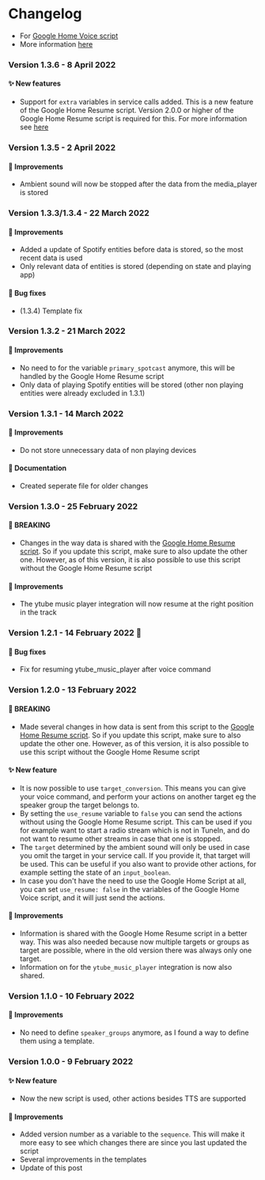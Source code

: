 # Changelog
* For [Google Home Voice script](https://github.com/TheFes/HA-configuration/blob/main/include/script/00_general/google_cast/google_home_voice.yaml)
* More information [here](https://github.com/TheFes/HA-configuration/blob/main/include/script/00_general/google_cast/docs/google_home_voice.md)

### Version 1.3.6 - 8 April 2022
#### ✨ New features
* Support for `extra` variables in service calls added. This is a new feature of the Google Home Resume script. Version 2.0.0 or higher of the Google Home Resume script is required for this. For more information see [here](https://community.home-assistant.io/t/script-to-resume-google-cast-devices-after-they-have-been-interrupted-by-any-action/383896#how-to-use-the-script-19)

### Version 1.3.5 - 2 April 2022
#### 🌟 Improvements
* Ambient sound will now be stopped after the data from the media_player is stored

### Version 1.3.3/1.3.4 - 22 March 2022
#### 🌟 Improvements
* Added a update of Spotify entities before data is stored, so the most recent data is used
* Only relevant data of entities is stored (depending on state and playing app)
#### 🐛 Bug fixes
* (1.3.4) Template fix

### Version 1.3.2 - 21 March 2022
#### 🌟 Improvements
* No need to for the variable `primary_spotcast` anymore, this will be handled by the Google Home Resume script
* Only data of playing Spotify entities will be stored (other non playing entities were already excluded in 1.3.1)

### Version 1.3.1 - 14 March 2022
#### 🌟 Improvements
* Do not store unnecessary data of non playing devices
#### 🧾 Documentation
* Created seperate file for older changes

### Version 1.3.0 - 25 February 2022
#### 🔴 BREAKING
* Changes in the way data is shared with the [Google Home Resume script](https://community.home-assistant.io/t/script-to-resume-radio-tunein-and-spotify-after-tts-on-google-home-speakers/326634). So if you update this script, make sure to also update the other one. However, as of this version, it is also possible to use this script without the Google Home Resume script
#### 🌟 Improvements
* The ytube music player integration will now resume at the right position in the track

### Version 1.2.1 - 14 February 2022 💟
#### 🐛 Bug fixes
* Fix for resuming ytube_music_player after voice command

### Version 1.2.0 - 13 February 2022
#### 🔴 BREAKING
* Made several changes in how data is sent from this script to the [Google Home Resume script](https://community.home-assistant.io/t/script-to-resume-radio-tunein-and-spotify-after-tts-on-google-home-speakers/326634). So if you update this script, make sure to also update the other one. However, as of this version, it is also possible to use this script without the Google Home Resume script
#### ✨ New feature
* It is now possible to use `target_conversion`. This means you can give your voice command, and perform your actions on another target eg the speaker group the target belongs to.
* By setting the `use_resume` variable to `false` you can send the actions without using the Google Home Resume script. This can be used if you for example want to start a radio stream which is not in TuneIn, and do not want to resume other streams in case that one is stopped.
* The `target` determined by the ambient sound will only be used in case you omit the target in your service call. If you provide it, that target will be used. This can be useful if you also want to provide other actions, for example setting the state of an `input_boolean`.
* In case you don't have the need to use the Google Home Script at all, you can set `use_resume: false` in the variables of the Google Home Voice script, and it will just send the actions.
#### 🌟 Improvements
* Information is shared with the Google Home Resume script in a better way. This was also needed because now multiple targets or groups as target are possible, where in the old version there was always only one target.
* Information on for the `ytube_music_player` integration is now also shared.

### Version 1.1.0 - 10 February 2022
#### 🌟 Improvements
* No need to define `speaker_groups` anymore, as I found a way to define them using a template.

### Version 1.0.0 - 9 February 2022
#### ✨ New feature
* Now the new script is used, other actions besides TTS are supported
#### 🌟 Improvements
* Added version number as a variable to the `sequence`. This will make it more easy to see which changes there are since you last updated the script
* Several improvements in the templates
* Update of this post
